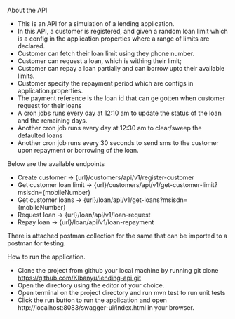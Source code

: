 About the API

- This is an API for a simulation of a lending application.
- In this API, a customer is registered, and given a random loan limit which is a config in the application.properties where a range of limits are declared.
- Customer can fetch their loan limit using they phone number.
- Customer can request a loan, which is withing their limit;
- Customer can repay a loan partially and can borrow upto their available limits.
- Customer specify the repayment period which are configs in application.properties.
- The payment reference is the loan id that can ge gotten when customer request for their loans
- A cron jobs runs every day at 12:10 am to update the status of the loan and the remaining days.
- Another cron job runs every day at 12:30 am to clear/sweep the defaulted loans
- Another cron job runs every 30 seconds to send sms to the customer upon repayment or borrowing of the loan.

Below are the available endpoints
- Create customer -> {url}/customers/api/v1/register-customer
- Get customer loan limit -> {url}/customers/api/v1/get-customer-limit?msisdn={mobileNumber}
- Get customer loans -> {url}/loan/api/v1/get-loans?msisdn={mobileNumber}
- Request loan -> {url}/loan/api/v1/loan-request
- Repay loan -> {url}/loan/api/v1/loan-repayment

There is attached postman collection for the same that can be imported to a postman for testing.


How to run the application.

- Clone the project from github your local machine by running git clone https://github.com/KIbanyu/lending-api.git
- Open the directory using the editor of your choice.
- Open terminal on the project directory and run mvn test to run unit tests
- Click the run button to run the application and open http://localhost:8083/swagger-ui/index.html in your browser.
